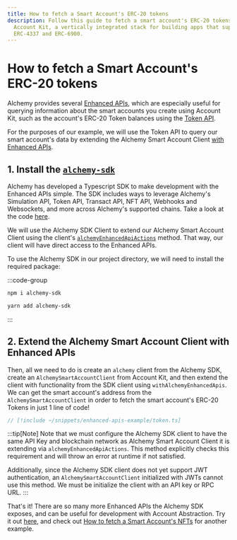 ```yaml
---
title: How to fetch a Smart Account's ERC-20 tokens
description: Follow this guide to fetch a smart account's ERC-20 tokens with
  Account Kit, a vertically integrated stack for building apps that support
  ERC-4337 and ERC-6900.
---
```



# How to fetch a Smart Account's ERC-20 tokens

Alchemy provides several [Enhanced APIs](https://www.alchemy.com/enhanced-apis/?a=ak-docs), which are especially useful for querying information about the smart accounts you create using Account Kit, such as the account's ERC-20 Token balances using the [Token API](https://www.alchemy.com/token-api/?a=ak-docs).

For the purposes of our example, we will use the Token API to query our smart account's data by extending the Alchemy Smart Account Client [with Enhanced APIs](/packages/aa-alchemy/smart-account-client/actions/alchemyEnhancedApiActions).

## 1. Install the [`alchemy-sdk`](https://github.com/alchemyplatform/alchemy-sdk-js)

Alchemy has developed a Typescript SDK to make development with the Enhanced APIs simple. The SDK includes ways to leverage Alchemy's Simulation API, Token API, Transact API, NFT API, Webhooks and Websockets, and more across Alchemy's supported chains. Take a look at the code [here](https://github.com/alchemyplatform/alchemy-sdk-js).

We will use the Alchemy SDK Client to extend our Alchemy Smart Account Client using the client's [`alchemyEnhancedApiActions`](/packages/aa-alchemy/smart-account-client/actions/alchemyEnhancedApiActions) method. That way, our client will have direct access to the Enhanced APIs.

To use the Alchemy SDK in our project directory, we will need to install the required package:

:::code-group

```bash [npm]
npm i alchemy-sdk
```

```bash [yarn]
yarn add alchemy-sdk
```

:::

## 2. Extend the Alchemy Smart Account Client with Enhanced APIs

Then, all we need to do is create an `alchemy` client from the Alchemy SDK, create an `AlchemySmartAccountClient` from Account Kit, and then extend the client with functionality from the SDK client using `withAlchemyEnhancedApis`. We can get the smart account's address from the `AlchemySmartAccountClient` in order to fetch the smart account's ERC-20 Tokens in just 1 line of code!

```ts [token.ts]
// [!include ~/snippets/enhanced-apis-example/token.ts]
```

:::tip[Note]
Note that we must configure the Alchemy SDK client to have the same API Key and blockchain network as Alchemy Smart Account Client it is extending via `alchemyEnhancedApiActions`. This method explicitly checks this requirement and will throw an error at runtime if not satisfied.

Additionally, since the Alchemy SDK client does not yet support JWT authentication, an `AlchemySmartAccountClient` initialized with JWTs cannot use this method. We must be initialize the client with an API key or RPC URL.
:::

That's it! There are so many more Enhanced APIs the Alchemy SDK exposes, and can be useful for development with Account Abstraction. Try it out [here](https://github.com/alchemyplatform/alchemy-sdk-js), and check out [How to fetch a Smart Account's NFTs](/using-smart-accounts/enhanced-apis/nft) for another example.
